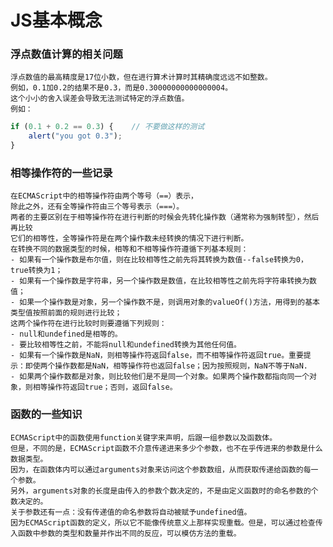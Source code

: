 # JS基本概念
### 浮点数值计算的相关问题
    浮点数值的最高精度是17位小数，但在进行算术计算时其精确度远远不如整数。
    例如，0.1加0.2的结果不是0.3，而是0.30000000000000004。
    这个小小的舍入误差会导致无法测试特定的浮点数值。
    例如：
    
```javaScript
if (0.1 + 0.2 == 0.3) {    // 不要做这样的测试
    alert("you got 0.3");
}
```

### 相等操作符的一些记录
    在ECMAScript中的相等操作符由两个等号（==）表示，
    除此之外，还有全等操作符由三个等号表示（===）。
    两者的主要区别在于相等操作符在进行判断的时候会先转化操作数（通常称为强制转型），然后再比较
    它们的相等性，全等操作符是在两个操作数未经转换的情况下进行判断。
    在转换不同的数据类型的时候，相等和不相等操作符遵循下列基本规则：
    - 如果有一个操作数是布尔值，则在比较相等性之前先将其转换为数值--false转换为0，true转换为1；
    - 如果有一个操作数是字符串，另一个操作数是数值，在比较相等性之前先将字符串转换为数值；
    - 如果一个操作数是对象，另一个操作数不是，则调用对象的valueOf()方法，用得到的基本类型值按照前面的规则进行比较；
    这两个操作符在进行比较时则要遵循下列规则：
    - null和undefined是相等的。
    - 要比较相等性之前，不能将null和undefined转换为其他任何值。
    - 如果有一个操作数是NaN，则相等操作符返回false，而不相等操作符返回true。重要提示：即使两个操作数都是NaN，相等操作符也返回false；因为按照规则，NaN不等于NaN.
    - 如果两个操作数都是对象，则比较他们是不是同一个对象。如果两个操作数都指向同一个对象，则相等操作符返回true；否则，返回false。

### 函数的一些知识
    ECMAScript中的函数使用function关键字来声明，后跟一组参数以及函数体。
    但是，不同的是，ECMAScript函数不介意传递进来多少个参数，也不在乎传进来的参数是什么数据类型。
    因为，在函数体内可以通过arguments对象来访问这个参数数组，从而获取传递给函数的每一个参数。
    另外，arguments对象的长度是由传入的参数个数决定的，不是由定义函数时的命名参数的个数决定的。
    关于参数还有一点：没有传递值的命名参数将自动被赋予undefined值。
    因为ECMAScript函数的定义，所以它不能像传统意义上那样实现重载。但是，可以通过检查传入函数中参数的类型和数量并作出不同的反应，可以模仿方法的重载。